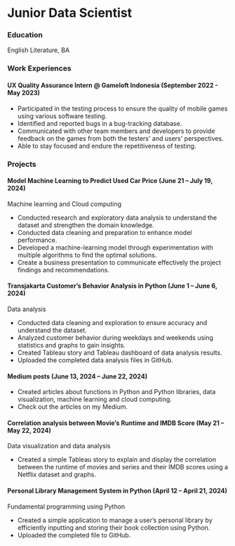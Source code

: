 # Junior Data Scientist

### Education
English Literature, BA

### Work Experiences
#### UX Quality Assurance Intern @ Gameloft Indonesia (September 2022 - May 2023)
- Participated in the testing process to ensure the quality of mobile games using various software testing.
- Identified and reported bugs in a bug-tracking database.
- Communicated with other team members and developers to provide feedback on the games from both the testers' and users' perspectives.
- Able to stay focused and endure the repetitiveness of testing.

### Projects
#### Model Machine Learning to Predict Used Car Price (June 21 – July 19, 2024)
Machine learning and Cloud computing
- Conducted research and exploratory data analysis to understand the dataset and strengthen the domain knowledge.
- Conducted data cleaning and preparation to enhance model performance.
- Developed a machine-learning model through experimentation with multiple algorithms to find the optimal solutions.
- Create a business presentation to communicate effectively the project findings and recommendations.
   
#### Transjakarta Customer’s Behavior Analysis in Python (June 1 – June 6, 2024)
Data analysis
- Conducted data cleaning and exploration to ensure accuracy and understand the dataset.
- Analyzed customer behavior during weekdays and weekends using statistics and graphs to gain insights.
- Created Tableau story and Tableau dashboard of data analysis results.
- Uploaded the completed data analysis files in GitHub.
  
#### Medium posts (June 13, 2024 – June 22, 2024)
- Created articles about functions in Python and Python libraries, data visualization, machine learning and cloud computing.
- Check out the articles on my Medium.
  
#### Correlation analysis between Movie’s Runtime and IMDB Score (May 21 – May 22, 2024)
Data visualization and data analysis
- Created a simple Tableau story to explain and display the correlation between the runtime of movies and series and their IMDB scores using a Netflix dataset and graphs.
  
#### Personal Library Management System in Python (April 12 – April 21, 2024)
Fundamental programming using Python
- Created a simple application to manage a user’s personal library by efficiently inputting and storing their book collection using Python.
- Uploaded the completed file to GitHub.
